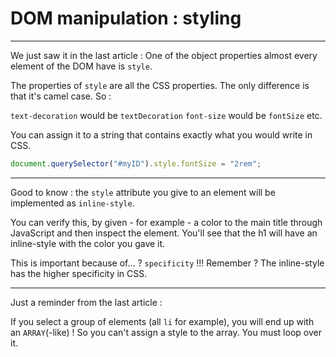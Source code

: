 # DOM manipulation : styling

---

We just saw it in the last article : One of the object properties almost every element of the DOM have is `style`.

The properties of `style` are all the CSS properties. The only difference is that it's camel case. So :

`text-decoration` would be `textDecoration`
`font-size` would be `fontSize`
etc.

You can assign it to a string that contains exactly what you would write in CSS.

```js
document.querySelector("#myID").style.fontSize = "2rem";
```

---

Good to know : the `style` attribute you give to an element will be implemented as `inline-style`.

You can verify this, by given - for example - a color to the main title through JavaScript and then inspect the element. You'll see that the h1 will have an inline-style with the color you gave it.

This is important because of... ? `specificity` !!! Remember ? The inline-style has the higher specificity in CSS.

---

Just a reminder from the last article :

If you select a group of elements (all `li` for example), you will end up with an `ARRAY`(-like) ! So you can't assign a style to the array. You must loop over it.
